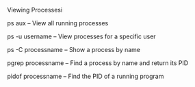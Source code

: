 Viewing Processesi

ps aux – View all running processes

ps -u username – View processes for a specific user

ps -C processname – Show a process by name

pgrep processname – Find a process by name and return its PID

pidof processname – Find the PID of a running program
